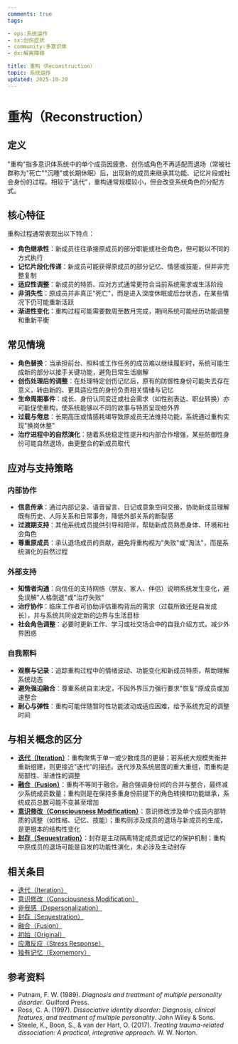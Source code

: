 ```yaml
---
comments: true
tags:

- ops:系统运作
- sx:创伤症状
- community:多意识体
- dx:解离障碍

title: 重构（Reconstruction）
topic: 系统运作
updated: 2025-10-20
---
```


# 重构（Reconstruction）

## 定义

"重构"指多意识体系统中的单个成员因疲惫、创伤或角色不再适配而退场（常被社群称为"死亡""沉睡"或长期休眠）后，出现新的成员来继承其功能、记忆片段或社会身份的过程。相较于"迭代"，重构通常规模较小，但会改变系统角色的分配方式。

## 核心特征

重构过程通常表现出以下特点：

- **角色继承性**：新成员往往承接原成员的部分职能或社会角色，但可能以不同的方式执行
- **记忆片段化传递**：新成员可能获得原成员的部分记忆、情感或技能，但并非完整复制
- **适应性调整**：新成员的特质、应对方式通常更符合当前系统需求或生活阶段
- **非消失性**：原成员并非真正"死亡"，而是进入深度休眠或后台状态，在某些情况下仍可能重新活跃
- **渐进性变化**：重构过程可能需要数周至数月完成，期间系统可能经历功能调整和重新平衡

## 常见情境

- **角色替换**：当承担前台、照料或工作任务的成员难以继续履职时，系统可能生成新的部分以接手关键功能，避免日常生活崩解
- **创伤处理后的调整**：在处理特定创伤记忆后，原有的防御性身份可能失去存在意义，转由新的、更具适应性的身份负责相关情绪与记忆
- **生命周期事件**：成长、身份认同变迁或社会需求（如性别表达、职业转换）亦可能促使重构，使系统能够以不同的故事与特质呈现给外界
- **过载与倦怠**：长期高压或情感耗竭导致原成员无法维持功能，系统通过重构实现"换岗休整"
- **治疗进程中的自然演化**：随着系统稳定性提升和内部合作增强，某些防御性身份可能自然退场，由更整合的新成员取代

## 应对与支持策略

### 内部协作

- **信息传承**：通过内部记录、语音留言、日记或意象空间交接，协助新成员理解既有历史、人际关系和日常事务，降低外部关系的断裂感
- **过渡期支持**：其他系统成员提供引导和陪伴，帮助新成员熟悉身体、环境和社会角色
- **尊重原成员**：承认退场成员的贡献，避免将重构视为"失败"或"淘汰"，而是系统演化的自然过程

### 外部支持

- **知情者沟通**：向信任的支持网络（朋友、家人、伴侣）说明系统发生变化，避免误解"人格倒退"或"治疗失败"
- **治疗协作**：临床工作者可协助评估重构背后的需求（过载所致还是自发成长），并与系统共同设定新的边界与生活目标
- **社会角色调整**：必要时更新工作、学习或社交场合中的自我介绍方式，减少外界困惑

### 自我照料

- **观察与记录**：追踪重构过程中的情绪波动、功能变化和新成员特质，帮助理解系统动态
- **避免强迫融合**：尊重系统自主决定，不因外界压力强行要求"恢复"原成员或加速整合
- **耐心与弹性**：重构可能伴随暂时性功能波动或适应困难，给予系统充足的调整时间

## 与相关概念的区分

- [**迭代（Iteration）**](Iteration.md)：重构聚焦于单一或少数成员的更替；若系统大规模失衡并重新组建，则更接近"迭代"的描述。迭代涉及系统层面的重大重组，而重构是局部性、渐进性的调整
- [**融合（Fusion）**](Fusion.md)：重构不等同于融合。融合强调身份间的合并与整合，最终减少系统成员数量；重构则是在保持多重身份前提下的角色转换和功能继承，系统成员总数可能不变甚至增加
- [**意识修改（Consciousness Modification）**](Consciousness-Modification.md)：意识修改涉及单个成员内部特质的调整（如性格、记忆、技能）；重构则涉及成员的退场与新成员的生成，是更根本的结构性变化
- [**封存（Sequestration）**](Sequestration.md)：封存是主动隔离特定成员或记忆的保护机制；重构中原成员的退场可能是自发的功能性演化，未必涉及主动封存

## 相关条目

- [迭代（Iteration）](Iteration.md)
- [意识修改（Consciousness Modification）](Consciousness-Modification.md)
- [非我感（Depersonalization）](Not-Me-Feeling.md)
- [封存（Sequestration）](Sequestration.md)
- [融合（Fusion）](Fusion.md)
- [初始（Original）](Original.md)
- [应激反应（Stress Response）](Stress-Response.md)
- [独有记忆（Exomemory）](Exomemory.md)

## 参考资料

- Putnam, F. W. (1989). *Diagnosis and treatment of multiple personality disorder*. Guilford Press.
- Ross, C. A. (1997). *Dissociative identity disorder: Diagnosis, clinical features, and treatment of multiple personality*. John Wiley & Sons.
- Steele, K., Boon, S., & van der Hart, O. (2017). *Treating trauma-related dissociation: A practical, integrative approach*. W. W. Norton.
